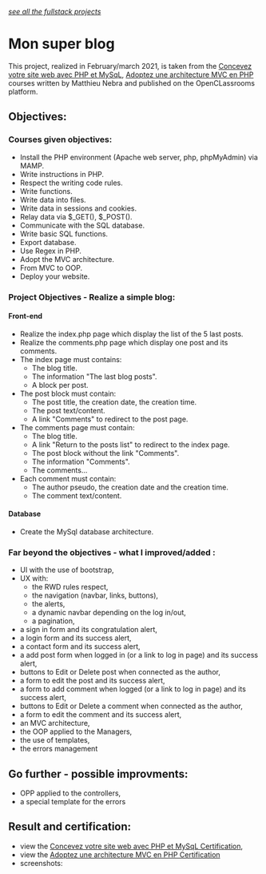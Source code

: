 *[see all the fullstack projects](https://github.com/s-manguy/projects/tree/main/fullstack)*

# Mon super blog  

This project, realized in February/march 2021, is taken from the [Concevez votre site web avec PHP et MySqL](https://openclassrooms.com/fr/courses/918836-concevez-votre-site-web-avec-php-et-mysql), [Adoptez une architecture MVC en PHP](https://openclassrooms.com/fr/courses/4670706-adoptez-une-architecture-mvc-en-php) courses written by Matthieu Nebra and published on the OpenCLassrooms platform.

## Objectives:
### Courses given objectives:
* Install the PHP environment (Apache web server, php, phpMyAdmin) via MAMP.
* Write instructions in PHP.
* Respect the writing code rules.
* Write functions.
* Write data into files.
* Write data in sessions and cookies.
* Relay data via $_GET(), $_POST().
* Communicate with the SQL database.
* Write basic SQL functions.
* Export database.
* Use Regex in PHP.
* Adopt the MVC architecture.
* From MVC to OOP.
* Deploy your website.
### Project Objectives - Realize a simple blog:
#### Front-end
* Realize the index.php page which display the list of the 5 last posts.
* Realize the comments.php page which display one post and its comments.
* The index page must contains:
  * The blog title.
  * The information "The last blog posts".
  * A block per post.
* The post block must contain:
  * The post title, the creation date, the creation time.
  * The post text/content.
  * A link "Comments" to redirect to the post page.
* The comments page must contain:
  * The blog title.
  * A link "Return to the posts list" to redirect to the index page.
  * The post block without the link "Comments".
  * The information "Comments".
  * The comments...
* Each comment must contain:
  * The author pseudo, the creation date and the creation time.
  * The comment text/content.
#### Database
* Create the MySql database architecture. 
  
### Far beyond the objectives - what I improved/added :
* UI with the use of bootstrap,
* UX with:
  * the RWD rules respect,
  * the navigation (navbar, links, buttons),
  * the alerts,
  * a dynamic navbar depending on the log in/out,
  * a pagination,
* a sign in form and its congratulation alert,
* a login form and its success alert,
* a contact form and its success alert,
* a add post form when logged in (or a link to log in page) and its success alert,
* buttons to Edit or Delete post when connected as the author,
* a form to edit the post and its success alert,
* a form to add comment when logged (or a link to log in page) and its success alert,
* buttons to Edit or Delete a comment when connected as the author, 
* a form to edit the comment and its success alert,
* an MVC architecture,
* the OOP applied to the Managers,
* the use of templates,
* the errors management 

## Go further - possible improvments:
* OPP applied to the controllers,
* a special template for the errors

## Result and certification:
* view the [Concevez votre site web avec PHP et MySqL Certification](https://github.com/s-manguy/diploma/blob/main/PHP/certificate-php-mysql-1162704789.pdf), 
* view the [Adoptez une architecture MVC en PHP Certification](https://github.com/s-manguy/diploma/blob/main/PHP/certificate-php-mvc-7231988400.pdf)
* screenshots:
